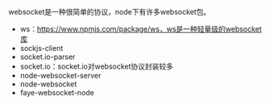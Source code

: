websocket是一种很简单的协议，node下有许多websocket包。

* ws：https://www.npmjs.com/package/ws，ws是一种轻量级的websocket库
* sockjs-client
* socket.io-parser
* socket.io：socket.io对websocket协议封装较多
* node-websocket-server
* node-websocket
* faye-websocket-node